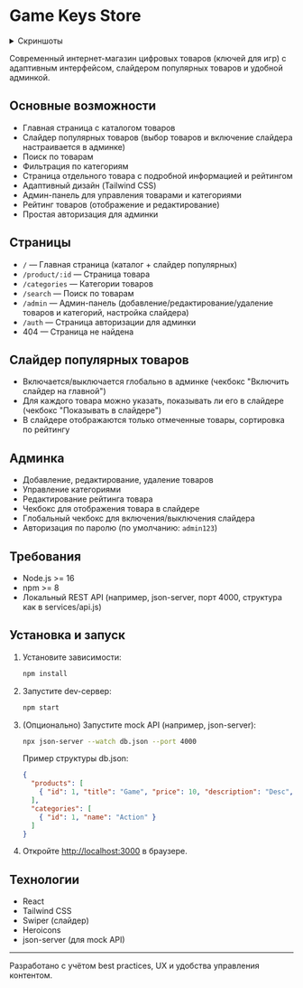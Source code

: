 # Game Keys Store
<details>
<summary>Скриншоты</summary>
 
![image](https://github.com/user-attachments/assets/d795ec5f-aebf-4d7d-81b3-7a22bdb17a6d)
![image](https://github.com/user-attachments/assets/10b56bb1-78be-4707-b490-1b5c66bcefc0)
![image](https://github.com/user-attachments/assets/0dc6c1fb-8ce2-4579-98b4-3ae145e6ab62)
</details>

Современный интернет-магазин цифровых товаров (ключей для игр) с адаптивным интерфейсом, слайдером популярных товаров и удобной админкой.

## Основные возможности

- Главная страница с каталогом товаров
- Слайдер популярных товаров (выбор товаров и включение слайдера настраивается в админке)
- Поиск по товарам
- Фильтрация по категориям
- Страница отдельного товара с подробной информацией и рейтингом
- Адаптивный дизайн (Tailwind CSS)
- Админ-панель для управления товарами и категориями
- Рейтинг товаров (отображение и редактирование)
- Простая авторизация для админки

## Страницы

- `/` — Главная страница (каталог + слайдер популярных)
- `/product/:id` — Страница товара
- `/categories` — Категории товаров
- `/search` — Поиск по товарам
- `/admin` — Админ-панель (добавление/редактирование/удаление товаров и категорий, настройка слайдера)
- `/auth` — Страница авторизации для админки
- 404 — Страница не найдена

## Слайдер популярных товаров

- Включается/выключается глобально в админке (чекбокс "Включить слайдер на главной")
- Для каждого товара можно указать, показывать ли его в слайдере (чекбокс "Показывать в слайдере")
- В слайдере отображаются только отмеченные товары, сортировка по рейтингу

## Админка

- Добавление, редактирование, удаление товаров
- Управление категориями
- Редактирование рейтинга товара
- Чекбокс для отображения товара в слайдере
- Глобальный чекбокс для включения/выключения слайдера
- Авторизация по паролю (по умолчанию: `admin123`)

## Требования

- Node.js >= 16
- npm >= 8
- Локальный REST API (например, json-server, порт 4000, структура как в services/api.js)

## Установка и запуск

1. Установите зависимости:
   ```bash
   npm install
   ```
2. Запустите dev-сервер:
   ```bash
   npm start
   ```
3. (Опционально) Запустите mock API (например, json-server):
   ```bash
   npx json-server --watch db.json --port 4000
   ```
   Пример структуры db.json:
   ```json
   {
     "products": [
       { "id": 1, "title": "Game", "price": 10, "description": "Desc", "category": "Action", "image": "url", "rating": 4.5, "showInSlider": true }
     ],
     "categories": [
       { "id": 1, "name": "Action" }
     ]
   }
   ```
4. Откройте [http://localhost:3000](http://localhost:3000) в браузере.

## Технологии

- React
- Tailwind CSS
- Swiper (слайдер)
- Heroicons
- json-server (для mock API)

---

Разработано с учётом best practices, UX и удобства управления контентом. 
